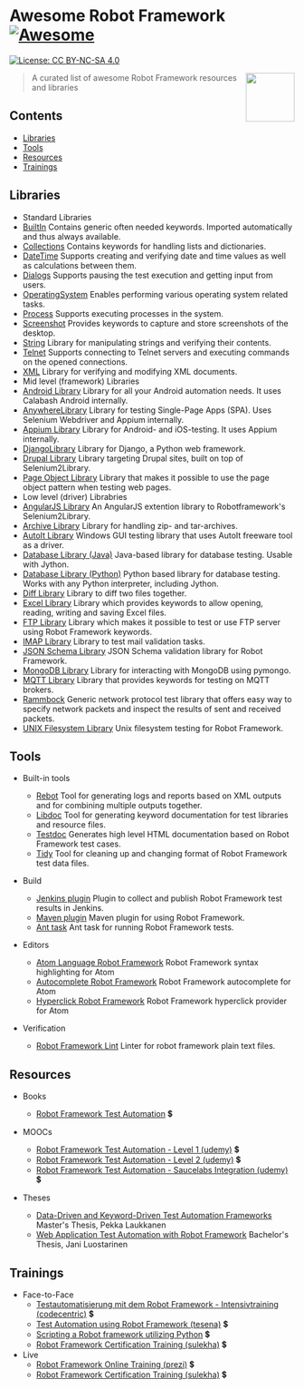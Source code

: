 # Awesome Robot Framework [![Awesome](https://cdn.rawgit.com/sindresorhus/awesome/d7305f38d29fed78fa85652e3a63e154dd8e8829/media/badge.svg)](https://github.com/sindresorhus/awesome)

 [![License: CC BY-NC-SA 4.0](https://img.shields.io/badge/License-CC%20BY--NC--SA%204.0-lightgrey.svg)](http://creativecommons.org/licenses/by-nc-sa/4.0/)

[<img src="https://rawgit.com/fkromer/awesome-robotframework/master/robot_framework_logo_new.png" align="right" width="86">](http://robotframework.org/)

> A curated list of awesome Robot Framework resources and libraries

## Contents

- [Libraries](#libraries)
- [Tools](#tools)
- [Resources](#resources)
- [Trainings](#trainings)

## Libraries

- Standard Libraries
 - [BuiltIn](http://robotframework.org/robotframework/latest/libraries/BuiltIn.html) Contains generic often needed keywords. Imported automatically and thus always available.
 - [Collections](http://robotframework.org/robotframework/latest/libraries/Collections.html) Contains keywords for handling lists and dictionaries.
 - [DateTime](http://robotframework.org/robotframework/latest/libraries/DateTime.html) Supports creating and verifying date and time values as well as calculations between them.
 - [Dialogs](http://robotframework.org/robotframework/latest/libraries/Dialogs.html) Supports pausing the test execution and getting input from users.
 - [OperatingSystem](http://robotframework.org/robotframework/latest/libraries/OperatingSystem.html) Enables performing various operating system related tasks.
 - [Process](http://robotframework.org/robotframework/latest/libraries/Process.html) Supports executing processes in the system.
 - [Screenshot](http://robotframework.org/robotframework/latest/libraries/Screenshot.html) Provides keywords to capture and store screenshots of the desktop.
 - [String](http://robotframework.org/robotframework/latest/libraries/String.html) Library for manipulating strings and verifying their contents.
 - [Telnet](http://robotframework.org/robotframework/latest/libraries/Telnet.html) Supports connecting to Telnet servers and executing commands on the opened connections.
 - [XML](http://robotframework.org/robotframework/latest/libraries/XML.html) Library for verifying and modifying XML documents.
- Mid level (framework) Libraries
 - [Android Library](https://github.com/lovelysystems/robotframework-androidlibrary) Library for all your Android automation needs. It uses Calabash Android internally.
 - [AnywhereLibrary](https://github.com/luisxiaomai/robotframework-anywherelibrary) Library for testing Single-Page Apps (SPA). Uses Selenium Webdriver and Appium internally.
 - [Appium Library](https://github.com/serhatbolsu/robotframework-appiumlibrary) Library for Android- and iOS-testing. It uses Appium internally.
 - [DjangoLibrary](https://kitconcept.github.io/robotframework-djangolibrary/DjangoLibraryDocs.html) Library for Django, a Python web framework.
 - [Drupal Library](https://github.com/alterway/robotframework-drupallibrary) Library targeting Drupal sites, built on top of Selenium2Library.
 - [Page Object Library](https://github.com/boakley/robotframework-pageobjectlibrary) Library that makes it possible to use the page object pattern when testing web pages.
- Low level (driver) Librabries
 - [AngularJS Library](https://github.com/Selenium2Library/robotframework-angularjs) An AngularJS extention library to Robotframework's Selenium2Library.
 - [Archive Library](https://github.com/bulkan/robotframework-archivelibrary) Library for handling zip- and tar-archives.
 - [AutoIt Library](https://code.google.com/archive/p/robotframework-autoitlibrary/) Windows GUI testing library that uses AutoIt freeware tool as a driver.
 - [Database Library (Java)](https://github.com/ThomasJaspers/robotframework-dblibrary) Java-based library for database testing. Usable with Jython.
 - [Database Library (Python)](https://github.com/franz-see/Robotframework-Database-Library) Python based library for database testing. Works with any Python interpreter, including Jython.
 - [Diff Library](https://bulkan.github.io/robotframework-difflibrary/) Library to diff two files together.
 - [Excel Library](https://github.com/NaviNet/robotframework-excellibrary) Library which provides keywords to allow opening, reading, writing and saving Excel files.
 - [FTP Library](https://github.com/kowalpy/Robot-Framework-FTP-Library) Library which makes it possible to test or use FTP server using Robot Framework keywords.
 - [IMAP Library](https://github.com/lovelysystems/robotframework-imaplibrary) Library to test mail validation tasks.
 - [JSON Schema Library](https://github.com/jstaffans/robotframework-jsonschemalibrary) JSON Schema validation library for Robot Framework.
 - [MongoDB Library](https://github.com/iPlantCollaborativeOpenSource/Robotframework-MongoDB-Library#readme) Library for interacting with MongoDB using pymongo.
 - [MQTT Library](https://github.com/randomsync/robotframework-mqttlibrary) Library that provides keywords for testing on MQTT brokers.
 - [Rammbock](http://robotframework.org/Rammbock/latest/Rammbock.html) Generic network protocol test library that offers easy way to specify network packets and inspect the results of sent and received packets.
 - [UNIX Filesystem Library](https://github.com/ChrisHirsch/robotframework-unixfilesystem) Unix filesystem testing for Robot Framework.

## Tools

- Built-in tools
  - [Rebot](http://robotframework.org/robotframework/latest/RobotFrameworkUserGuide.html#post-processing-outputs) Tool for generating logs and reports based on XML outputs and for combining multiple outputs together.
  - [Libdoc](http://robotframework.org/robotframework/latest/RobotFrameworkUserGuide.html#libdoc) Tool for generating keyword documentation for test libraries and resource files.
  - [Testdoc](http://robotframework.org/robotframework/latest/RobotFrameworkUserGuide.html#testdoc) Generates high level HTML documentation based on Robot Framework test cases.
  - [Tidy](http://robotframework.org/robotframework/latest/RobotFrameworkUserGuide.html#tidy) Tool for cleaning up and changing format of Robot Framework test data files.

- Build
  - [Jenkins plugin](https://wiki.jenkins-ci.org/display/JENKINS/Robot+Framework+Plugin) Plugin to collect and publish Robot Framework test results in Jenkins.
  - [Maven plugin](http://robotframework.org/MavenPlugin/) Maven plugin for using Robot Framework.
  - [Ant task](https://github.com/lcarbonn/robotframework-ant) Ant task for running Robot Framework tests.

- Editors
  - [Atom Language Robot Framework](https://atom.io/packages/language-robot-framework) Robot Framework syntax highlighting for Atom
  - [Autocomplete Robot Framework](https://atom.io/packages/autocomplete-robot-framework) Robot Framework autocomplete for Atom
  - [Hyperclick Robot Framework](https://atom.io/packages/hyperclick-robot-framework) Robot Framework hyperclick provider for Atom

- Verification
  - [Robot Framework Lint](https://github.com/boakley/robotframework-lint) Linter for robot framework plain text files.

## Resources

- Books
  - [Robot Framework Test Automation](https://www.packtpub.com/application-development/robot-framework-test-automation) :heavy_dollar_sign:

- MOOCs
  - [Robot Framework Test Automation - Level 1 (udemy)](https://www.udemy.com/robot-framework-level-1/) :heavy_dollar_sign:
  - [Robot Framework Test Automation - Level 2 (udemy)](https://www.udemy.com/robot-framework-2/) :heavy_dollar_sign:
  - [Robot Framework Test Automation - Saucelabs Integration (udemy)](https://www.udemy.com/robot-framework-saucelabs-integration/) :heavy_dollar_sign:

- Theses
  - [Data-Driven and Keyword-Driven Test Automation Frameworks](http://eliga.fi/Thesis-Pekka-Laukkanen.pdf) Master's Thesis, Pekka Laukkanen
  - [Web  Application  Test  Automation  with  Robot Framework](https://www.theseus.fi/bitstream/handle/10024/93164/Thesis_Jani_Luostarinen_v1_0.pdf?sequence=1) Bachelor's Thesis, Jani Luostarinen

## Trainings

- Face-to-Face
  - [Testautomatisierung mit dem Robot Framework - Intensivtraining (codecentric)](https://www.codecentric.de/wissen/schulungen/detail/?schulung=testautomatisierung-mit-dem-robot-framework-intensivtraining) :heavy_dollar_sign:
  - [Test Automation using Robot Framework (tesena)](http://www.tesena.com/test-automation-using-robot-framework/) :heavy_dollar_sign:
  - [Scripting a Robot framework utilizing Python](http://www.softwareskillnet.ie/course/87/scripting-a-robot-framework-utilizing-python-/) :heavy_dollar_sign:
  - [Robot Framework Certification Training (sulekha)](https://techjobs.sulekha.com/robot-framework-training) :heavy_dollar_sign:
- Live
  - [Robot Framework Online Training (prezi)](https://prezi.com/f_omeuiv3ok5/robot-framework-online-training/) :heavy_dollar_sign:
  - [Robot Framework Certification Training (sulekha)](https://techjobs.sulekha.com/robot-framework-training) :heavy_dollar_sign:
